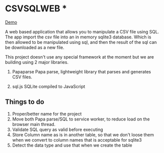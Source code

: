 # CSVSQLWEB *

[Demo](https://hsps.in/csvsqlweb/)

A web based application that allows you to manipulate a CSV file using SQL. The app import the csv file into an in memory sqlite3 database. Which is then allowed to be manipulated using sql, and then the result of the sql can be downloaded as a new file.

This project doesn't use any special framework at the moment but we are building using 2 major libraries.

1) Papaparse
Papa parse, lightweight library that parses and generates CSV files.

2) sql.js
SQLite compiled to JavaScript


Things to do
------------

1) Proper/better name for the project
2) Move both Papa parse/SQL to service worker, to reduce load on the browser main thread.
3) Validate SQL query as valid before executing
4) Store Column name as is in another table, so that we don't loose them when we convert to column names that is acceptable for sqlite3
5) Detect the data type and use that when we create the table
